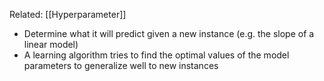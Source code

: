 Related: [[Hyperparameter]]

- Determine what it will predict given a new instance (e.g. the slope of a linear model)
- A learning algorithm tries to find the optimal values of the model parameters to generalize well to new instances